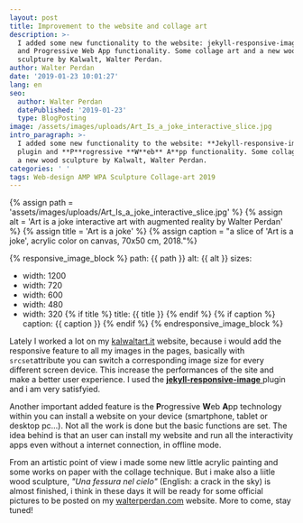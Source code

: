 ```yaml
---
layout: post
title: Improvement to the website and collage art
description: >-
  I added some new functionality to the website: jekyll-responsive-image plugin
  and Progressive Web App functionality. Some collage art and a new wood
  sculpture by Kalwalt, Walter Perdan.
author: Walter Perdan
date: '2019-01-23 10:01:27'
lang: en
seo:
  author: Walter Perdan
  datePublished: '2019-01-23'
  type: BlogPosting
image: /assets/images/uploads/Art_Is_a_joke_interactive_slice.jpg
intro_paragraph: >-
  I added some new functionality to the website: **Jekyll-responsive-image**
  plugin and **P**rogressive **W**eb** A**pp functionality. Some collage art and
  a new wood sculpture by Kalwalt, Walter Perdan.
categories: ' '
tags: Web-design AMP WPA Sculpture Collage-art 2019
---
```

{% assign path = 'assets/images/uploads/Art_Is_a_joke_interactive_slice.jpg' %}
{% assign alt = 'Art is a joke interactive art with augmented reality by Walter Perdan' %}
{% assign title = 'Art is a joke' %}
{% assign caption = "a slice of 'Art is a joke', acrylic color on canvas, 70x50 cm, 2018."%}


{% responsive_image_block %}
  path: {{ path }}
  alt: {{ alt }}
  sizes:
   - width: 1200
   - width: 720
   - width: 600
   - width: 480
   - width: 320
  {% if title %}
  title: {{ title }}
  {% endif %}
  {% if caption %}
  caption: {{ caption }}
  {% endif %}
{% endresponsive_image_block %}

Lately I worked a lot on my [kalwaltart.it](https://www.kalwaltart.it) website, because i would add the responsive feature to all my images in the pages, basically with `srcset`attribute you can switch a corresponding image size for every different screen device. This increase the performances of the site and make a better user experience. I used the [**jekyll-responsive-image** ](https://github.com/wildlyinaccurate/jekyll-responsive-image)plugin and i am very satisfyied.

Another important added feature is the **P**rogressive **W**eb **A**pp technology within you can install a website on your device (smartphone, tablet or desktop pc...). Not all the work is done but the basic functions are set. The idea behind is that an user can install my website and run all the interactivity apps even without a internet connection, in offline mode.

From an artistic point of view i made some new little acrylic painting and some works on paper with the collage technique. But i make also a liitle wood sculpture, _"Una fessura nel cielo"_ (English: a crack in the sky) is almost finished, i think in these days it will be ready for some official pictures to be posted on my [walterperdan.com](https://www.walterperdan.com) website. More to come, stay tuned!
